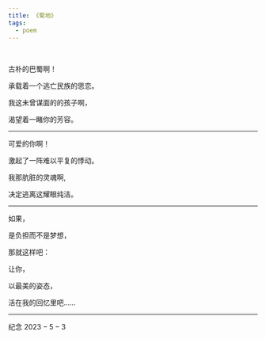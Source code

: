 ```yaml
---
title: 《蜀地》
tags:
  - poem
---
```


<br>

古朴的巴蜀啊！<br>

承载着一个逃亡民族的思恋。<br>

我这未曾谋面的的孩子啊，<br>

渴望着一睹你的芳容。<br>

---

可爱的你啊！<br>

激起了一阵难以平复的悸动。<br>

我那肮脏的灵魂啊,<br>

决定逃离这耀眼纯洁。<br>

---

如果，<br>

是负担而不是梦想，<br>

那就这样吧：<br>

让你，<br>

以最美的姿态，<br>

活在我的回忆里吧……<br>

---

纪念 $2023-5-3$
